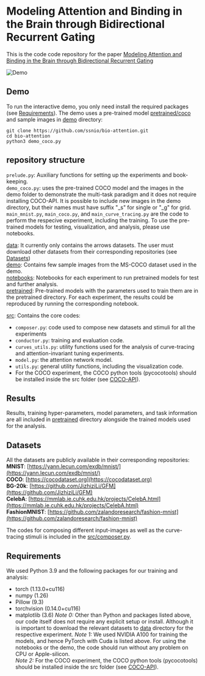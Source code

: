 # Modeling Attention and Binding in the Brain through Bidirectional Recurrent Gating

This is the code code repository for the paper [Modeling Attention and Binding in the Brain through Bidirectional Recurrent Gating](https://doi.org/10.1101/2024.09.09.612033)

![Demo](https://raw.githubusercontent.com/ssnio/bio-attention/refs/heads/main/demo/demo.gif)

## Demo
To run the interactive demo, you only need install the required packages (see [Requirements](#requirements)). The demo uses a pre-trained model [pretrained/coco](./pretrained/coco) and sample images in [demo](./demo/) directory:

```
git clone https://github.com/ssnio/bio-attention.git
cd bio-attention
python3 demo_coco.py
```

## repository structure
`prelude.py`: Auxiliary functions for setting up the experiments and book-keeping.  
`demo_coco.py`: uses the pre-trained COCO model and the images in the demo folder to demonstrate the multi-task paradigm and it does not require installing COCO-API. It is possible to include new images in the demo directory, but their names must have suffix "_s" for single or "_g" for grid.  
`main_mnist.py`, `main_coco.py`, and `main_curve_tracing.py` are the code to perform the respecive experiment, including the training. To use the pre-trained models for testing, visualization, and analysis, please use notebooks.  

[data](./data/): It currently only contains the arrows datasets. The user must download other datasets from their corresponding repositories (see [Datasets](#datasets))  
[demo](./demo/): Contains few sample images from the MS-COCO dataset used in the demo.  
[notebooks](./notebooks/): Notebooks for each experiment to run pretrained models for test and further analysis.  
[pretrained](./pretrained/): Pre-trained models with the parameters used to train them are in the pretrained directory. For each experiment, the results could be reproduced by running the corresponding notebook.

[src](./src/): Contains the core codes:
- `composer.py`: code used to compose new datasets and stimuli for all the experiments
- `conductor.py`: training and evaluation code.
- `curves_utils.py`: utility functions used for the analysis of curve-tracing and attention-invariant tuning experiments.
- `model.py`: the attention network model.
- `utils.py`: general utility functions, including the visualization code.
- For the COCO experiment, the COCO python tools (pycocotools) should be installed inside the src folder (see [COCO-API](https://github.com/cocodataset/cocoapi)).

## Results
Results, training hyper-parameters, model parameters, and task information are all included in [pretrained](./pretrained/) directory alongside the trained models used for the analysis. 

## Datasets
All the datasets are publicly available in their corresponding repositories:  
**MNIST**: [https://yann.lecun.com/exdb/mnist/](https://yann.lecun.com/exdb/mnist/)  
**COCO**: [https://cocodataset.org](https://cocodataset.org)  
**BG-20k**: [https://github.com/JizhiziLi/GFM](https://github.com/JizhiziLi/GFM)  
**CelebA**: [https://mmlab.ie.cuhk.edu.hk/projects/CelebA.html](https://mmlab.ie.cuhk.edu.hk/projects/CelebA.html)  
**FashionMNIST**: [https://github.com/zalandoresearch/fashion-mnist](https://github.com/zalandoresearch/fashion-mnist)  

The codes for composing different input-images as well as the curve-tracing stimuli is included in the [src/composer.py](./src/composer.py). 

## Requirements
We used Python 3.9 and the following packages for our training and analysis:
- torch (1.13.0+cu116)
- numpy (1.26)
- Pillow (9.3)
- torchvision (0.14.0+cu116)
- matplotlib (3.6)
*Note 0:* Other than Python and packages listed above, our code itself does not require any explicit setup or install. Although it is important to download the relevant datasets to [data](./data/) directory for the respective experiment.
*Note 1:* We used NVIDIA A100 for training the models, and hence PyTorch with Cuda is listed above. For using the notebooks or the demo, the code should run without any problem on CPU or Apple-silicon.  
*Note 2:* For the COCO experiment, the COCO python tools (pycocotools) should be installed inside the src folder (see [COCO-API](https://github.com/cocodataset/cocoapi)).
